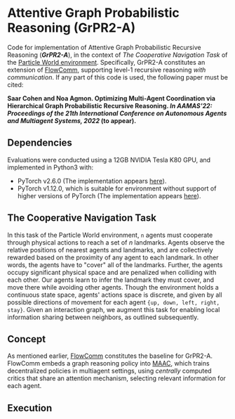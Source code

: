 # Attentive Graph Probabilistic Reasoning (GrPR2-A)
Code for implementation of Attentive Graph Probabilistic Recursive Reasoning (**<em>GrPR2-A</em>**), in the context of <em>The Cooperative Navigation Task</em> of the [Particle World environment](https://github.com/openai/multiagent-particle-envs). Specifically, GrPR2-A constitutes an extension of [FlowComm](https://www.ifaamas.org/Proceedings/aamas2021/pdfs/p456.pdf), supporting level-1 recursive reasoning <em>with communication</em>. 
If any part of this code is used, the following paper must be cited: 

**Saar Cohen and Noa Agmon. Optimizing Multi-Agent Coordination via Hierarchical Graph Probabilistic Recursive Reasoning. <em>In AAMAS'22: Proceedings of the 21th International Conference on Autonomous Agents and Multiagent Systems, 2022</em> (to appear).**

## Dependencies
Evaluations were conducted using a 12GB NVIDIA Tesla K80 GPU, and implemented in Python3 with:
- PyTorch v2.6.0 (The implementation appears [here](https://github.com/saarcohen30/GrPR2-A/tree/main/grpr2-a-colab)).
- PyTorch v1.12.0, which is suitable for environment without support of higher versions of PyTorch (The implementation appears [here](https://github.com/saarcohen30/GrPR2-A/tree/main/grpr2-a)).

## The Cooperative Navigation Task
In this task of the Particle World environment, `n` agents must cooperate through physical actions to reach a set of $n$ landmarks. Agents observe the relative positions of nearest agents and landmarks, and are collectively rewarded based on the proximity of any agent to each landmark. In other words, the agents have to "cover" all of the landmarks. Further, the agents occupy significant physical space and are penalized when colliding with each other. Our agents learn to infer the landmark they must cover, and move there while avoiding other agents. Though the environment holds a continuous state space, agents' actions space is discrete, and given by all possible directions of movement for each agent `{up, down, left, right, stay}`. Given an interaction graph, we augment this task for enabling local information sharing between neighbors, as outlined subsequently.

## Concept
As mentioned earlier, [FlowComm](https://www.ifaamas.org/Proceedings/aamas2021/pdfs/p456.pdf) constitutes the baseline for GrPR2-A. FlowComm embeds a graph reasoning policy into [MAAC](http://proceedings.mlr.press/v97/iqbal19a.html), which trains decentralized policies in multiagent settings, using <em>centrally</em> computed critics that share an attention mechanism, selecting relevant information for each agent.

## Execution

